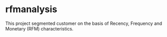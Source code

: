# rfmanalysis
This project segmented customer on the basis of Recency, Frequency and Monetary (RFM) characteristics.
